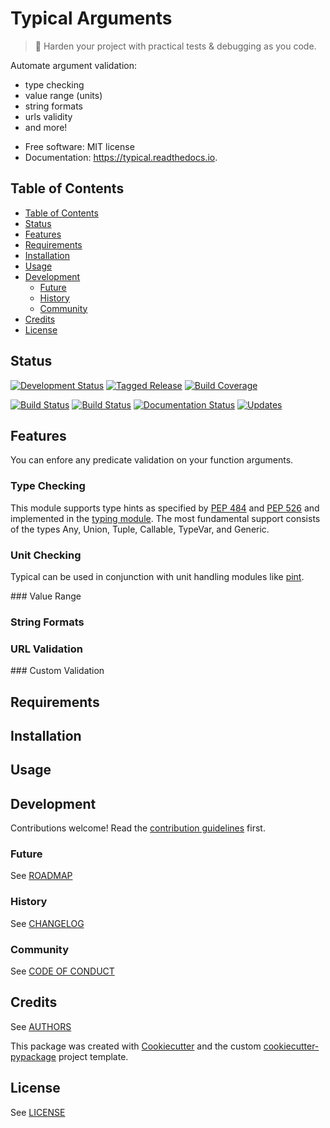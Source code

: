 # Typical Arguments

> :straight_ruler: Harden your project with practical tests & debugging as you code.

Automate argument validation:
- type checking
- value range (units)
- string formats
- urls validity
- and more!


* Free software: MIT license
* Documentation: https://typical.readthedocs.io.


## Table of Contents

- [Table of Contents](#table-of-contents)
- [Status](#status)
- [Features](#features)
- [Requirements](#requirements)
- [Installation](#installation)
- [Usage](#usage)
- [Development](#development)
  - [Future](#future)
  - [History](#history)
  - [Community](#community)
- [Credits](#credits)
- [License](#license)

## Status

[![Development Status][planning-status-shield]](ROADMAP.md)
[![Tagged Release][release-shield]](CHANGELOG.md)
[![Build Coverage][coverage-shield]][coverage-link]

[![Build Status][pypi-shield]][pypi-link]
[![Build Status][travis-shield]][travis-link]
[![Documentation Status][docs-shield]][docs-link]
[![Updates][pyup-shield]][pyup-link]

## Features

You can enfore any predicate validation on your function arguments.

### Type Checking

This module supports type hints as specified by [PEP 484][pep-484] and [PEP 526][pep-526] and implemented in the [typing module][typing-module]. The most fundamental support consists of the types Any, Union, Tuple, Callable, TypeVar, and Generic.

### Unit Checking

Typical can be used in conjunction with unit handling modules like [pint][pint-module].

### Value Range

### String Formats

### URL Validation

### Custom Validation

## Requirements

## Installation

## Usage

## Development

Contributions welcome! Read the [contribution guidelines](CONTRIBUTING.md) first.

### Future

See [ROADMAP](ROADMAP.md)

### History

See [CHANGELOG](CHANGELOG.md)

### Community

See [CODE OF CONDUCT](CODE_OF_CONDUCT.md)

## Credits

See [AUTHORS](AUTHORS.md)

This package was created with [Cookiecutter][cookiecutter] and the custom [cookiecutter-pypackage][cookiecutter-pypackage] project template.

## License

See [LICENSE](LICENSE)

[pep-484]: https://www.python.org/dev/peps/pep-0484
[pep-526]: https://www.python.org/dev/peps/pep-0526
[pint-module]: https://pint.readthedocs.io
[typing-module]: https://docs.python.org/3/library/typing.html

[cookiecutter]: https://github.com/audreyr/cookiecutter
[cookiecutter-pypackage]: https://github.com/moodule/cookiecutter-pypackage

[appveyor-shield]: https://ci.appveyor.com/api/projects/status/github/moodule/typical?branch=master&svg=true
[appveyor-link]: https://ci.appveyor.com/project/moodule/typical/branch/master
[coverage-shield]: https://img.shields.io/badge/coverage-0%25-lightgrey.svg?longCache=true
[coverage-link]: https://codecov.io
[docs-shield]: https://readthedocs.org/projects/moodule/badge/?version=latest
[docs-link]: https://typical.readthedocs.io/en/latest/?badge=latest
[pypi-shield]: https://img.shields.io/pypi/v/typical.svg
[pypi-link]: https://pypi.python.org/pypi/typical
[pyup-shield]: https://pyup.io/repos/github/moodule/typical/shield.svg
[pyup-link]: https://pyup.io/repos/github/moodule/typical/
[release-shield]: https://img.shields.io/badge/release-0.1.0-blue.svg?longCache=true
[travis-shield]: https://img.shields.io/travis/moodule/typical.svg
[travis-link]: https://travis-ci.org/moodule/typical

[planning-status-shield]: https://img.shields.io/badge/status-planning-lightgrey.svg?longCache=true
[pre-alpha-status-shield]: https://img.shields.io/badge/status-pre--alpha-red.svg?longCache=true
[alpha-status-shield]: https://img.shields.io/badge/status-alpha-yellow.svg?longCache=true
[beta-status-shield]: https://img.shields.io/badge/status-beta-brightgreen.svg?longCache=true
[stable-status-shield]: https://img.shields.io/badge/status-stable-blue.svg?longCache=true
[mature-status-shield]: https://img.shields.io/badge/status-mature-8A2BE2.svg?longCache=true
[inactive-status-shield]: https://img.shields.io/badge/status-inactive-lightgrey.svg?longCache=true